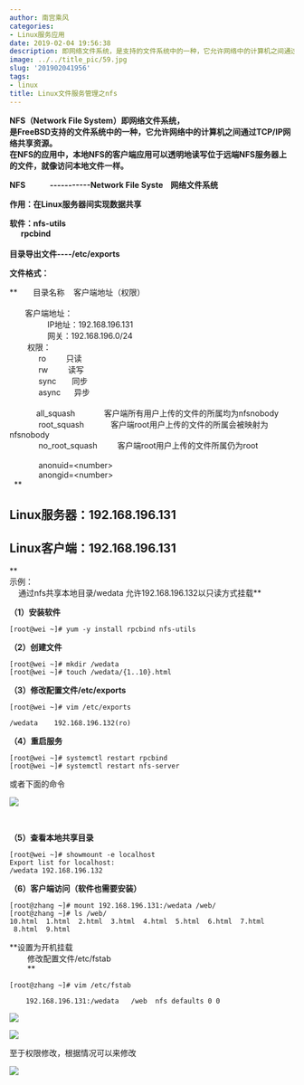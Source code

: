 ```yaml
---
author: 南宫乘风
categories:
- Linux服务应用
date: 2019-02-04 19:56:38
description: 即网络文件系统，是支持的文件系统中的一种，它允许网络中的计算机之间通过网络共享资源。在的应用中，本地的客户端应用可以透明地读写位于远端服务器上的文件，就像访问本地文件一样。网络文件系统作用：在服务器间。。。。。。。
image: ../../title_pic/59.jpg
slug: '201902041956'
tags:
- linux
title: Linux文件服务管理之nfs
---
```


<!--more-->

**NFS（Network File System）即网络文件系统，  
是FreeBSD支持的文件系统中的一种，它允许网络中的计算机之间通过TCP/IP网络共享资源。  
在NFS的应用中，本地NFS的客户端应用可以透明地读写位于远端NFS服务器上的文件，就像访问本地文件一样。**

**NFS              \-----------Network File Syste    网络文件系统**

  
**作用：在Linux服务器间实现数据共享**

**软件：nfs-utils  
      rpcbind  
       
目录导出文件----/etc/exports**

**文件格式：**

  
**       目录名称    客户端地址（权限）  
         
       客户端地址：  
                 IP地址：192.168.196.131  
                 网关：192.168.196.0/24  
        权限：  
             ro         只读  
             rw         读写  
             sync       同步  
             async      异步  
               
            all\_squash             客户端所有用户上传的文件的所属均为nfsnobody  
             root\_squash            客户端root用户上传的文件的所属会被映射为nfsnobody  
             no\_root\_squash         客户端root用户上传的文件所属仍为root  
               
             anonuid=\<number>  
             anongid=\<number>  
  **

## **Linux服务器：192.168.196.131**

## **Linux客户端：192.168.196.131**

**            
示例：  
    通过nfs共享本地目录/wedata 允许192.168.196.132以只读方式挂载**

  
**（1）安装软件**

```
[root@wei ~]# yum -y install rpcbind nfs-utils
```

**（2）创建文件**

```
[root@wei ~]# mkdir /wedata
[root@wei ~]# touch /wedata/{1..10}.html
```

**（3）修改配置文件/etc/exports**

```
[root@wei ~]# vim /etc/exports
```

```
/wedata    192.168.196.132(ro)

```

  
**（4）重启服务**

```
[root@wei ~]# systemctl restart rpcbind
[root@wei ~]# systemctl restart nfs-server
```

或者下面的命令

![](../../image/20190204195131540.png)

 

**（5）查看本地共享目录**

```
[root@wei ~]# showmount -e localhost
Export list for localhost:
/wedata 192.168.196.132
```

**（6）客户端访问（软件也需要安装）**

```
[root@zhang ~]# mount 192.168.196.131:/wedata /web/
[root@zhang ~]# ls /web/
10.html  1.html  2.html  3.html  4.html  5.html  6.html  7.html  8.html  9.html
```

  
**设置为开机挂载    
        修改配置文件/etc/fstab   
        **

```
[root@zhang ~]# vim /etc/fstab 
```

```
    192.168.196.131:/wedata   /web  nfs defaults 0 0
```

![](../../image/20190204195305806.png)

![](../../image/20190204195424733.png)

至于权限修改，根据情况可以来修改

![](../../image/20190204195620309.png)